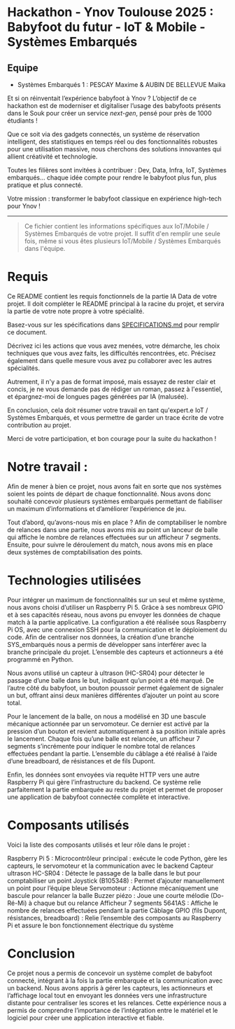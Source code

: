 # Hackathon - Ynov Toulouse 2025 : Babyfoot du futur - IoT & Mobile - Systèmes Embarqués

## Equipe

- Systèmes Embarqués 1 : PESCAY Maxime & AUBIN DE BELLEVUE Maika

Et si on réinventait l’expérience babyfoot à Ynov ? L’objectif de ce hackathon est de moderniser et digitaliser l’usage des babyfoots présents dans le Souk pour créer un service _next-gen_, pensé pour près de 1000 étudiants !

Que ce soit via des gadgets connectés, un système de réservation intelligent, des statistiques en temps réel ou des fonctionnalités robustes pour une utilisation massive, nous cherchons des solutions innovantes qui allient créativité et technologie.

Toutes les filières sont invitées à contribuer : Dev, Data, Infra, IoT, Systèmes embarqués… chaque idée compte pour rendre le babyfoot plus fun, plus pratique et plus connecté.

Votre mission : transformer le babyfoot classique en expérience high-tech pour Ynov !

---

> Ce fichier contient les informations spécifiques aux IoT/Mobile / Systèmes Embarqués de votre projet. Il suffit d'en remplir une seule fois, même si vous êtes plusieurs IoT/Mobile / Systèmes Embarqués dans l'équipe.

# Requis

Ce README contient les requis fonctionnels de la partie IA Data de votre projet. Il doit compléter le README principal à la racine du projet, et servira la partie de votre note propre à votre spécialité.

Basez-vous sur les spécifications dans [SPECIFICATIONS.md](../SPECIFICATIONS.md) pour remplir ce document.

Décrivez ici les actions que vous avez menées, votre démarche, les choix techniques que vous avez faits, les difficultés rencontrées, etc. Précisez également dans quelle mesure vous avez pu collaborer avec les autres spécialités.

Autrement, il n'y a pas de format imposé, mais essayez de rester clair et concis, je ne vous demande pas de rédiger un roman, passez à l'essentiel, et épargnez-moi de longues pages générées par IA (malusée).

En conclusion, cela doit résumer votre travail en tant qu'expert.e IoT / Systèmes Embarqués, et vous permettre de garder un trace écrite de votre contribution au projet.

Merci de votre participation, et bon courage pour la suite du hackathon !


# Notre travail : 

Afin de mener à bien ce projet, nous avons fait en sorte que nos systèmes soient les points de départ de chaque fonctionnalité. Nous avons donc souhaité concevoir plusieurs systèmes embarqués permettant de fiabiliser un maximum d’informations et d’améliorer l’expérience de jeu.

Tout d’abord, qu’avons-nous mis en place ?
Afin de comptabiliser le nombre de relances dans une partie, nous avons mis au point un lanceur de balle qui affiche le nombre de relances effectuées sur un afficheur 7 segments. Ensuite, pour suivre le déroulement du match, nous avons mis en place deux systèmes de comptabilisation des points.

# Technologies utilisées

Pour intégrer un maximum de fonctionnalités sur un seul et même système, nous avons choisi d’utiliser un Raspberry Pi 5. Grâce à ses nombreux GPIO et à ses capacités réseau, nous avons pu envoyer les données de chaque match à la partie applicative.
La configuration a été réalisée sous Raspberry Pi OS, avec une connexion SSH pour la communication et le déploiement du code.
Afin de centraliser nos données, la création d’une branche SYS_embarqués nous a permis de développer sans interférer avec la branche principale du projet.
L’ensemble des capteurs et actionneurs a été programmé en Python.

Nous avons utilisé un capteur à ultrason (HC-SR04) pour détecter le passage d’une balle dans le but, indiquant qu’un point a été marqué.
De l’autre côté du babyfoot, un bouton poussoir permet également de signaler un but, offrant ainsi deux manières différentes d’ajouter un point au score total.

Pour le lancement de la balle, on nous a modélisé en 3D une bascule mécanique actionnée par un servomoteur. Ce dernier est activé par la pression d’un bouton et revient automatiquement à sa position initiale après le lancement.
Chaque fois qu’une balle est relancée, un afficheur 7 segments s’incrémente pour indiquer le nombre total de relances effectuées pendant la partie.
L’ensemble du câblage a été réalisé à l’aide d’une breadboard, de résistances et de fils Dupont.

Enfin, les données sont envoyées via requête HTTP vers une autre Raspberry Pi qui gère l’infrastructure du backend.
Ce système relie parfaitement la partie embarquée au reste du projet et permet de proposer une application de babyfoot connectée complète et interactive.

# Composants utilisés

Voici la liste des composants utilisés et leur rôle dans le projet :

Raspberry Pi 5 : Microcontrôleur principal : exécute le code Python, gère les capteurs, le servomoteur et la communication avec le backend
Capteur ultrason HC-SR04 : Détecte le passage de la balle dans le but pour comptabiliser un point
Joystick (B105348) :	Permet d’ajouter manuellement un point pour l’équipe bleue
Servomoteur : Actionne mécaniquement une bascule pour relancer la balle
Buzzer piézo :	Joue une courte mélodie (Do-Ré-Mi) à chaque but ou relance
Afficheur 7 segments 5641AS :	Affiche le nombre de relances effectuées pendant la partie
Câblage GPIO (fils Dupont, résistances, breadboard) :	Relie l’ensemble des composants au Raspberry Pi et assure le bon fonctionnement électrique du système

# Conclusion

Ce projet nous a permis de concevoir un système complet de babyfoot connecté, intégrant à la fois la partie embarquée et la communication avec un backend. Nous avons appris à gérer les capteurs, les actionneurs et l’affichage local tout en envoyant les données vers une infrastructure distante pour centraliser les scores et les relances. Cette expérience nous a permis de comprendre l’importance de l’intégration entre le matériel et le logiciel pour créer une application interactive et fiable.